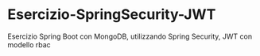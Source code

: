 # Esercizio-SpringSecurity-JWT
Esercizio Spring Boot con MongoDB, utilizzando Spring Security, JWT con modello rbac
